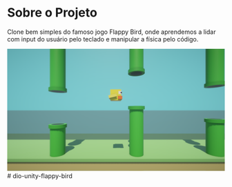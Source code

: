 # Sobre o Projeto

Clone bem simples do famoso jogo Flappy Bird, onde aprendemos a lidar com input do usuário pelo teclado e manipular a física pelo código.

![Screenshot](.media/FlappyBird.png "Screenshot")# dio-unity-flappy-bird
